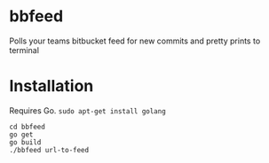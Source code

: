 bbfeed
======

Polls your teams bitbucket feed for new commits and pretty prints to terminal


# Installation

Requires Go. `sudo apt-get install golang`

```
cd bbfeed
go get
go build
./bbfeed url-to-feed
```
